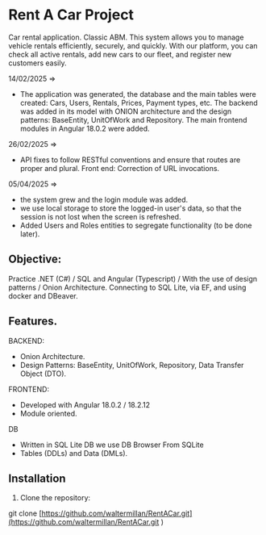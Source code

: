 # Rent A Car Project
Car rental application. Classic ABM. This system allows you to manage vehicle rentals efficiently, securely, and quickly. With our platform, you can check all active rentals, add new cars to our fleet, and register new customers easily.


14/02/2025 =>

- The application was generated, the database and the main tables were created: Cars, Users, Rentals, Prices, Payment types, etc.
The backend was added in its model with ONION architecture and the design patterns: BaseEntity, UnitOfWork and Repository.
The main frontend modules in Angular 18.0.2 were added.

26/02/2025 =>

- API fixes to follow RESTful conventions and ensure that routes are proper and plural. Front end: Correction of URL invocations.

05/04/2025 => 

- the system grew and the login module was added.
- we use local storage to store the logged-in user's data, so that the session is not lost when the screen is refreshed.
- Added Users and Roles entities to segregate functionality (to be done later).

## Objective:

Practice .NET (C#) / SQL and Angular (Typescript) / With the use of design patterns / Onion Architecture.
Connecting to SQL Lite, via EF, and using docker and DBeaver.

## Features.

BACKEND:
- Onion Architecture.
- Design Patterns: BaseEntity, UnitOfWork, Repository, Data Transfer Object (DTO).

FRONTEND:
- Developed with Angular 18.0.2 / 18.2.12
- Module oriented.

DB
- Written in SQL Lite DB we use DB Browser From SQLite
- Tables (DDLs) and Data (DMLs).

## Installation

1. Clone the repository:

git clone [https://github.com/waltermillan/RentACar.git](https://github.com/waltermillan/RentACar.git )
